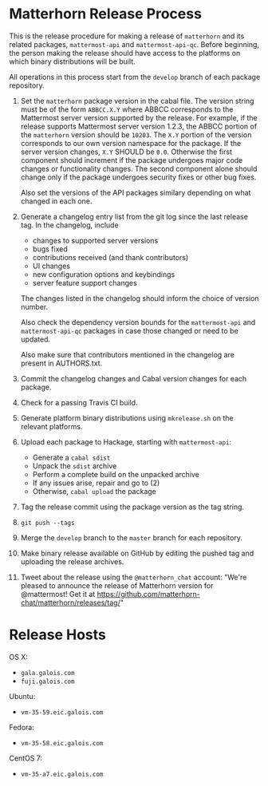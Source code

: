 
Matterhorn Release Process
==========================

This is the release procedure for making a release of `matterhorn` and
its related packages, `mattermost-api` and `mattermost-api-qc`. Before
beginning, the person making the release should have access to the
platforms on which binary distributions will be built.

All operations in this process start from the `develop` branch of each
package repository.

1. Set the `matterhorn` package version in the cabal file. The version
   string must be of the form `ABBCC.X.Y` where ABBCC corresponds to
   the Mattermost server version supported by the release. For
   example, if the release supports Mattermost server version 1.2.3,
   the ABBCC portion of the `matterhorn` version should be
   `10203`. The `X.Y` portion of the version corresponds to our own
   version namespace for the package.  If the server version changes,
   `X.Y` SHOULD be `0.0`. Otherwise the first component should
   increment if the package undergoes major code changes or
   functionality changes. The second component alone should change
   only if the package undergoes security fixes or other bug fixes.

   Also set the versions of the API packages similary depending on what
   changed in each one.

2. Generate a changelog entry list from the git log since the last
   release tag. In the changelog, include

   * changes to supported server versions
   * bugs fixed
   * contributions received (and thank contributors)
   * UI changes
   * new configuration options and keybindings
   * server feature support changes

   The changes listed in the changelog should inform the choice of
   version number.

   Also check the dependency version bounds for the `mattermost-api` and
   `mattermost-api-qc` packages in case those changed or need to be
   updated.

   Also make sure that contributors mentioned in the changelog are
   present in AUTHORS.txt.

3. Commit the changelog changes and Cabal version changes for each
   package.

4. Check for a passing Travis CI build.

5. Generate platform binary distributions using `mkrelease.sh` on the
   relevant platforms.

6. Upload each package to Hackage, starting with `mattermost-api`:

   * Generate a `cabal sdist`
   * Unpack the `sdist` archive
   * Perform a complete build on the unpacked archive
   * If any issues arise, repair and go to (2)
   * Otherwise, `cabal upload` the package

7. Tag the release commit using the package version as the tag string.

8. `git push --tags`

9. Merge the `develop` branch to the `master` branch for each
   repository.

10. Make binary release available on GitHub by editing the pushed tag and
    uploading the release archives.

11. Tweet about the release using the `@matterhorn_chat` account:
    "We're pleased to announce the release of Matterhorn version <VERSION> for @mattermost!
    Get it at https://github.com/matterhorn-chat/matterhorn/releases/tag/<VERSION>"

Release Hosts
=============

OS X:
* `gala.galois.com`
* `fuji.galois.com`

Ubuntu:
* `vm-35-59.eic.galois.com`

Fedora:
* `vm-35-58.eic.galois.com`

CentOS 7:
* `vm-35-a7.eic.galois.com`
